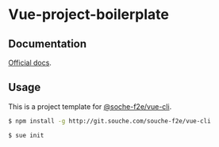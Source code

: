 # Vue-project-boilerplate

## Documentation

[Official docs](http://vuejs-templates.github.io/webpack).

## Usage

This is a project template for [@soche-f2e/vue-cli](http://git.souche.com/souche-f2e/vue-cli).

``` bash
$ npm install -g http://git.souche.com/souche-f2e/vue-cli

$ sue init
```
